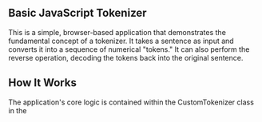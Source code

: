 ## Basic JavaScript Tokenizer

This is a simple, browser-based application that demonstrates the fundamental concept of a tokenizer. It takes a sentence as input and converts it into a sequence of numerical "tokens." It can also perform the reverse operation, decoding the tokens back into the original sentence.

## How It Works

The application's core logic is contained within the CustomTokenizer class in the <script> tag.

-> Tokenizer: The encode(text) method processes the input. It first converts the text to lowercase and then uses a regular expression to split it into individual words, ignoring spaces and punctuation.

-> Vocabulary: As it processes each word, it checks if the word has been seen before.

If the word is new, it is added to a vocabulary object and assigned a new, sequential ID using an idCounter.

If the word has been seen, it uses the existing ID.

-> Decoding: The decode(tokenIds) method takes an array of numerical token IDs. It uses a reverseVocabulary object to look up the word associated with each ID and then joins the words back into a sentence.

## How to Use

1. Open the HTML file in any modern web browser.

2. Type or paste a sentence into the text box.

3. Click the "Tokenize Text" button to see the numerical tokens generated for your sentence.

4. The "Decoded Text" area will show the sentence as it is reconstructed from the tokens.

5. Click the "Reset" button to clear the input and output fields, as well as the internal vocabulary, allowing you to start fresh.
